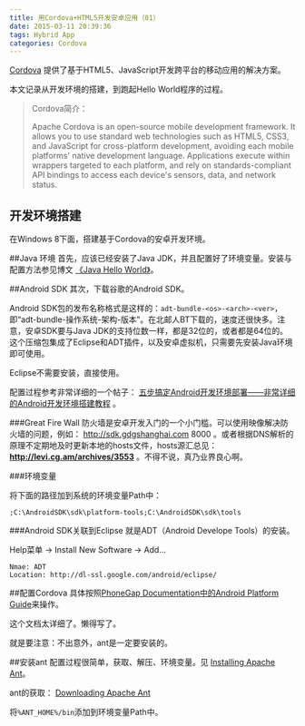 ```yaml
---
title: 用Cordova+HTML5开发安卓应用（01）
date: 2015-03-11 20:39:36
tags: Hybrid App
categories: Cordova
---
```

[Cordova](http://docs.phonegap.com/en/edge/index.html) 提供了基于HTML5、JavaScript开发跨平台的移动应用的解决方案。

本文记录从开发环境的搭建，到跑起Hello World程序的过程。

> Cordova简介：
>
> Apache Cordova is an open-source mobile development framework. It allows you to use standard web technologies such as HTML5, CSS3, and JavaScript for cross-platform development, avoiding each mobile platforms' native development language. Applications execute within wrappers targeted to each platform, and rely on standards-compliant API bindings to access each device's sensors, data, and network status.

<!-- more -->

## 开发环境搭建
在Windows 8下面，搭建基于Cordova的安卓开发环境。

##Java 环境
首先，应该已经安装了Java JDK，并且配置好了环境变量。安装与配置方法参见博文 [《Java Hello World》](/2015/02/04/java-hello-world/)。

##Android SDK
其次，下载谷歌的Android SDK。

Android SDK包的发布名称格式是这样的：`adt-bundle-<os>-<arch>-<ver>`，即“adt-bundle-操作系统-架构-版本”。在北邮人BT下载的，速度还很快多。注意，安卓SDK要与Java JDK的支持位数一样，都是32位的，或者都是64位的。这个压缩包集成了Eclipse和ADT插件，以及安卓虚拟机，只需要先安装Java环境即可使用。

Eclipse不需要安装，直接使用。

配置过程参考非常详细的一个帖子： [五步搞定Android开发环境部署——非常详细的Android开发环境搭建教程](http://www.cnblogs.com/zoupeiyang/p/4034517.html) 。

###Great Fire Wall
防火墙是安卓开发入门的一个小门槛。可以使用映像解决防火墙的问题，例如： http://sdk.gdgshanghai.com  8000 。或者根据DNS解析的原理不定期地及时更新本地的hosts文件，hosts源汇总见：__http://levi.cg.am/archives/3553__ 。不得不说，真乃业界良心啊。

###环境变量

将下面的路径加到系统的环境变量Path中：

```
;C:\AndroidSDK\sdk\platform-tools;C:\AndroidSDK\sdk\tools
```

###Android SDK关联到Eclipse
就是ADT（Android Develope Tools）的安装。

Help菜单 -> Install New Software -> Add...

```
Nmae: ADT
Location: http://dl-ssl.google.com/android/eclipse/
```

##配置Cordova
具体按照[PhoneGap Documentation中的Android Platform Guide](http://docs.phonegap.com/en/edge/guide_platforms_android_index.md.html#Android%20Platform%20Guide)来操作。

这个文档太详细了。懒得写了。

就是要注意：不出意外，ant是一定要安装的。

##安装ant
配置过程很简单，获取、解压、环境变量。见 [Installing Apache Ant](http://ant.apache.org/manual/index.html)。

ant的获取： [Downloading Apache Ant](http://ant.apache.org/bindownload.cgi)

将`%ANT_HOME%/bin`添加到环境变量Path中。